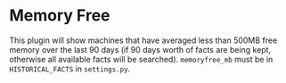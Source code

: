 # Memory Free

This plugin will show machines that have averaged less than 500MB free memory over the last 90 days (if 90 days worth of facts are being kept, otherwise all available facts will be searched). ``memoryfree_mb`` must be in ``HISTORICAL_FACTS`` in ``settings.py``.
